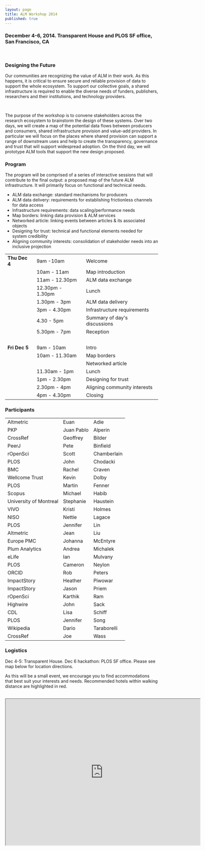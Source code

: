 ```yaml
---
layout: page
title: ALM Workshop 2014
published: true
---
```


<h3><strong>December 4-6, 2014. Transparent House and PLOS SF office, San Francisco, CA</strong></h3>
&nbsp;

<h3>Designing the Future</h3>
<p>Our communities are recognizing the value of ALM in their work. As this happens, it is critical to ensure secure and reliable provision of data to support the whole ecosystem. To support our collective goals, a shared infrastructure is required to enable the diverse needs of funders, publishers, researchers and their institutions, and technology providers.</p>
&nbsp;
<p>The purpose of the workshop is to convene stakeholders across the research ecosystem to brainstorm the design of these systems. Over two days, we will create a map of the potential data flows between producers and consumers, shared infrastructure provision and value-add providers. In particular we will focus on the places where shared provision can support a range of downstream uses and help to create the transparency, governance and trust that will support widespread adoption.  On the third day, we will prototype ALM tools that support the new design proposed. </p>

<h3>Program</h3>
The program will be comprised of a series of interactive sessions that will contribute to the final output: a proposed map of the future ALM infrastructure.  It will primarily focus on functional and technical needs. 
<br>
<ul>
	<li>ALM data exchange: standard mechanisms for producers</li>
	<li>ALM data delivery: requirements for establishing frictionless channels for data access</li>
	<li>Infrastructure requirements: data scaling/performance needs</li>
	<li>Map borders: linking data provision & ALM services</li>
	<li>Networked article: linking events between articles & its associated objects</li>
	<li>Designing for trust: technical and functional elements needed for system credibility</li>
	<li>Aligning community interests: consolidation of stakeholder needs into an inclusive projection</li>
</ul>

<table>
<tr><td><strong>Thu Dec 4</td></strong><td>9am -10am</td><td>Welcome</td></tr>
 <tr><td>&nbsp;</td><td>10am - 11am</td><td>Map introduction</td></tr>
 <tr><td>&nbsp;</td><td>11am - 12.30pm</td><td>ALM data exchange</td></tr>
 <tr><td>&nbsp;</td><td>12.30pm - 1.30pm</td><td>Lunch</td></tr>
 <tr><td>&nbsp;</td><td>1.30pm - 3pm</td><td>ALM data delivery</td></tr>
 <tr><td>&nbsp;</td><td>3pm - 4.30pm</td><td>Infrastructure requirements</td></tr>
 <tr><td>&nbsp;</td><td>4.30 - 5pm</td><td>Summary of day's discussions</td></tr>
 <tr><td>&nbsp;</td><td>5.30pm - 7pm</td><td>Reception</td></tr>
 <tr><td>&nbsp;</td><td>&nbsp;</td><td>&nbsp;</td></tr>
 <tr><td><strong>Fri Dec 5</td></strong><td>9am - 10am</td><td>Intro</td></tr>
 <tr><td>&nbsp;</td><td>10am - 11.30am</td><td>Map borders</td></tr>
 <tr><td>&nbsp;</td><td>&nbsp;</td><td>Networked article</td></tr>
 <tr><td>&nbsp;</td><td>11.30am - 1pm</td><td>Lunch</td></tr>
 <tr><td>&nbsp;</td><td>1pm - 2.30pm</td><td>Designing for trust</td></tr>
 <tr><td>&nbsp;</td><td>2.30pm - 4pm</td><td>Aligning community interests</td></tr>
 <tr><td>&nbsp;</td><td>4pm - 4.30pm</td><td>Closing</td></tr>
</table>

<h3>Participants</h3>
<table>
<tr><td>Altmetric</td><td>Euan</td><td>Adie</td></tr>
 <tr><td>PKP</td><td>Juan Pablo </td><td>Alperin</td></tr>
 <tr><td>CrossRef</td><td>Geoffrey </td><td>Bilder</td></tr>
 <tr><td>PeerJ</td><td>Pete </td><td>Binfield</td></tr>
 <tr><td>rOpenSci</td><td>Scott </td><td>Chamberlain</td></tr>
 <tr><td>PLOS</td><td>John </td><td>Chodacki</td></tr>
 <tr><td>BMC</td><td>Rachel </td><td>Craven</td></tr>
 <tr><td>Wellcome Trust</td><td>Kevin </td><td>Dolby</td></tr>
 <tr><td>PLOS</td><td>Martin </td><td>Fenner</td></tr>
 <tr><td>Scopus</td><td>Michael</td><td>Habib</td></tr>
 <tr><td>University of Montreal</td><td>Stephanie </td><td>Haustein</td></tr>
 <tr><td>VIVO</td><td>Kristi </td><td>Holmes</td></tr>
 <tr><td>NISO</td><td>Nettie </td><td>Lagace</td></tr>
 <tr><td>PLOS</td><td>Jennifer </td><td>Lin</td></tr>
 <tr><td>Altmetric</td><td>Jean</td><td>Liu</td></tr>
 <tr><td>Europe PMC</td><td>Johanna</td><td>McEntyre</td></tr>
 <tr><td>Plum Analytics</td><td>Andrea </td><td>Michalek</td></tr>
 <tr><td>eLife</td><td>Ian </td><td>Mulvany</td></tr>
 <tr><td>PLOS</td><td>Cameron </td><td>Neylon</td></tr>
 <tr><td>ORCID</td><td>Rob </td><td>Peters</td></tr>
 <tr><td>ImpactStory</td><td>Heather </td><td>Piwowar</td></tr>
 <tr><td>ImpactStory</td><td>Jason </td><td>Priem</td></tr>
 <tr><td>rOpenSci</td><td>Karthik </td><td>Ram</td></tr>
 <tr><td>Highwire</td><td>John </td><td>Sack</td></tr>
 <tr><td>CDL</td><td>Lisa </td><td>Schiff</td></tr>
 <tr><td>PLOS</td><td>Jennifer </td><td>Song</td></tr>
 <tr><td>Wikipedia</td><td>Dario </td><td>Taraborelli</td></tr>
 <tr><td>CrossRef</td><td>Joe </td><td>Wass</td></tr>
</table>


<h3>Logistics</h3>
Dec 4-5: Transparent House. Dec 6 hackathon: PLOS SF office.
Please see map below for location directions.  

As this will be a small event, we encourage you to find accommodations that best suit your interests and needs.  Recommended hotels within walking distance are highlighted in red.  
<br>
<iframe src="https://mapsengine.google.com/map/embed?mid=z4u5E7Sfv-88.k8ycbxA9qb-w" width="640" height="480"></iframe>





